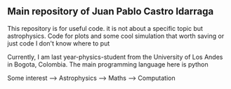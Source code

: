 ## Main repository of Juan Pablo Castro Idarraga

This repository is for useful code. it is not about a specific topic but astrophysics. 
Code for plots and some cool simulation that worth saving or just code I don't know where to put

Currently, I am last year-physics-student from the University of Los Andes in Bogota, Colombia. 
The main programming language here is python

Some interest
--> Astrophysics 
--> Maths
--> Computation
